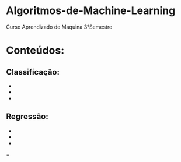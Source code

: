 # Algoritmos-de-Machine-Learning

Curso Aprendizado de Maquina 3°Semestre

# Conteúdos:

Classificação:
-
-
-
-


Regressão:
-
-
-
-
=

